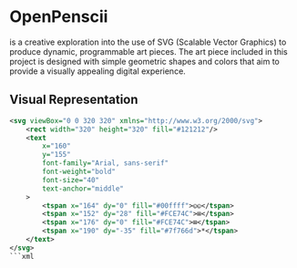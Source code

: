 # OpenPenscii

is a creative exploration into the use of SVG (Scalable Vector Graphics) to produce dynamic, programmable art pieces. The art piece included in this project is designed with simple geometric shapes and colors that aim to provide a visually appealing digital experience.

## Visual Representation

```xml
<svg viewBox="0 0 320 320" xmlns="http://www.w3.org/2000/svg">
    <rect width="320" height="320" fill="#121212"/>
    <text 
        x="160" 
        y="155" 
        font-family="Arial, sans-serif" 
        font-weight="bold" 
        font-size="40" 
        text-anchor="middle"
    >
        <tspan x="164" dy="0" fill="#00ffff">◵◵</tspan>
        <tspan x="152" dy="28" fill="#FCE74C">⊞</tspan>
        <tspan x="176" dy="0" fill="#FCE74C">⊞</tspan>
        <tspan x="190" dy="-35" fill="#7f766d">*</tspan>
    </text>
</svg>
```xml